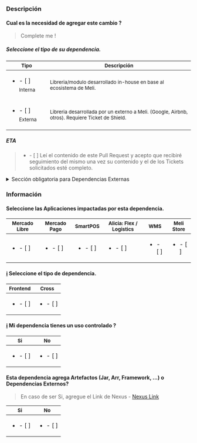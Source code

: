 ### Descripción

#### Cual es la necesidad de agregar este cambio ? 

> Complete me !

##### Seleccione el tipo de su dependencia.

<table>
    <thead>
        <tr>
            <th><sub>Tipo</sub></th>
            <th><sub>Descripción</sub></th>
        </tr>
    </thead>
    <tbody>
        <tr>
            <td><ul><li> - [ ] <sub>Interna</sub></li></ul></td>
            <td><sub>Libreria/modulo desarrollado in-house en base al ecosistema de Meli.</sub></td>
        </tr>
        <tr>
            <td><ul><li> - [ ] <sub>Externa</sub></li></ul></td>
            <td><sub>Libreria desarrollada por un externo a Meli. (Google, Airbnb, otros). Requiere Ticket de Shield.</sub></td>
        </tr>
    </tbody>
</table>

##### ETA

> <ul><li>- [ ] Leí el contenido de este Pull Request y acepto que recibiré seguimiento del mismo una vez su contenido y el de los Tickets solicitados esté completo. </li></ul> 

<details>

<summary>Sección obligatoria para Dependencias Externas</summary>

####  [ℹ️](https://sites.google.com/mercadolibre.com/mobile/arquitectura/allowlist) SHIELD Ticket

##### Link de los Tickets

<table>
    <thead>
        <tr>
            <th><sub>Descripción</sub></th>
            <th><sub>Android</sub></th>
            <th><sub>iOS</sub></th>
        </tr>
    </thead>
    <tbody>
        <tr>
            <td><sub>Dependencia Externa con Artefacto en Nexus</sub></td>
            <td><a href="#"><sub>Upload an artifact Android to Repository</sub></a></td>
            <td><a href="#"><sub>Upload an artifact iOS to Repository</sub></a></td>
        </tr>
        <tr>
            <td><sub>Dependencia Externa</sub></td>
            <td><a href="#"><sub>External Dependency Analysis Android</sub></a></td>
            <td><a href="#"><sub>External Dependency Analysis iOS</sub></a></td>
        </tr>
    </tbody>
</table>

##### Agregue el Ticket de Shield.
> [Dependency Shield Ticket]()
 
</details>

### Información

#### Seleccione las Aplicaciones impactadas por esta dependencia. 

<table>
    <thead>
        <tr>
            <th><sub>Mercado Libre</sub></th>
            <th><sub>Mercado Pago</sub></th>
            <th><sub>SmartPOS</sub></th>
            <th><sub>Alicia: Flex / Logistics</sub></th>
            <th><sub>WMS</sub></th>
            <th><sub>Meli Store</sub></th>
        </tr>
    </thead>
    <tbody>
        <tr>
            <td><ul><li> - [ ] </li></ul></td>
            <td><ul><li> - [ ] </li></ul></td>
            <td><ul><li> - [ ] </li></ul></td>
            <td><ul><li> - [ ] </li></ul></td>
            <td><ul><li> - [ ] </li></ul></td>
            <td><ul><li> - [ ] </li></ul></td>
        </tr>
    </tbody>
</table>

#### [ℹ️](https://github.com/mercadolibre/mobile-dependencies_whitelist/blob/feature/update-readme-frontend-cross/README.md#libreria-frontend-x-cross) Seleccione el tipo de dependencia.  

<table>
    <thead>
        <tr>
            <th><sub>Frontend</sub></th>
            <th><sub>Cross</sub></th>
        </tr>
    </thead>
    <tbody>
        <tr>
            <td><ul><li> - [ ] </li></ul></td>
            <td><ul><li> - [ ] </li></ul></td>
        </tr>
    </tbody>
</table>

#### [ℹ️](https://github.com/mercadolibre/mobile-dependencies_whitelist/blob/feature/update-readme-frontend-cross/README.md#support-for-granular-dependencies) Mi dependencia tienes un uso controlado ?

<table>
    <thead>
        <tr>
            <th><sub>Si</sub></th>
            <th><sub>No</sub></th>
        </tr>
    </thead>
    <tbody>
        <tr>
            <td><ul><li> - [ ] </li></ul></td>
            <td><ul><li> - [ ] </li></ul></td>
        </tr>
    </tbody>
</table>

#### Esta dependencia agrega Artefactos (Jar, Arr, Framework, ...) o Dependencias Externos?  
>  En caso de ser Si, agregue el Link de Nexus - [Nexus Link](www.google.com)

<table>
    <thead>
        <tr>
            <th><sub>Si</sub></th>
            <th><sub>No</sub></th>
        </tr>
    </thead>
    <tbody>
        <tr>
            <td><ul><li> - [ ] </li></ul></td>
            <td><ul><li> - [ ] </li></ul></td>
        </tr>
    </tbody>
</table>
